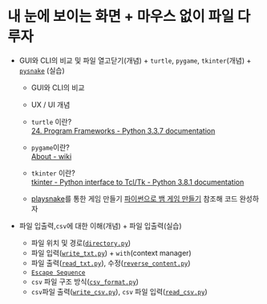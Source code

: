 # 내 눈에 보이는 화면 + 마우스 없이 파일 다루자 
+ GUI와 CLI의 비교 및 파일 열고닫기(개념) + `turtle`, `pygame`, `tkinter`(개념) + [`pysnake`](5.gui,cli+fileinput/pysnake.py) (실습)

  - GUI와 CLI의 비교
  - UX / UI 개념
  - `turtle` 이란?  
  [24. Program Frameworks - Python 3.3.7 documentation](https://docs.python.org/3.3/library/frameworks.html)

  - `pygame`이란?  
  [About - wiki](https://www.pygame.org/wiki/about)

  - `tkinter` 이란?  
  [tkinter - Python interface to Tcl/Tk - Python 3.8.1 documentation](https://docs.python.org/ko/3/library/tkinter.html)
  - [playsnake](https://python.bakyeono.net/chapter-12-1.html)를 통한 게임 만들기
    [파이썬으로 뱀 게임 만들기](https://python.bakyeono.net/chapter-12-1.html) 참조해 코드 완성하자

+ 파일 입출력,`csv`에 대한 이해(개념) + 파일 입출력(실습)

  - 파일 위치 및 경로([`directory.py`](5.gui,cli+fileinput/directory.py))
  - 파일 입력([`write_txt.py`](5.gui,cli+fileinput/write_txt.py)) + `with`(context manager)
  - 파일 출력([`read_txt.py`](5.gui,cli+fileinput/read_txt.py)), 수정([`reverse_content.py`](5.gui,cli+fileinput/reverse_content.py))
  - [`Escape Sequence`](5.gui,cli+fileinput/escape_sequence.py)
  - `csv` 파일 구조 방식([`csv_format.py`](5.gui,cli+fileinput/csv_format.py))
  - `csv`파일 출력([`write_csv.py`](5.gui,cli+fileinput/write_csv.py)), `csv` 파일 입력([`read_csv.py`](5.gui,cli+fileinput/read_csv.py))